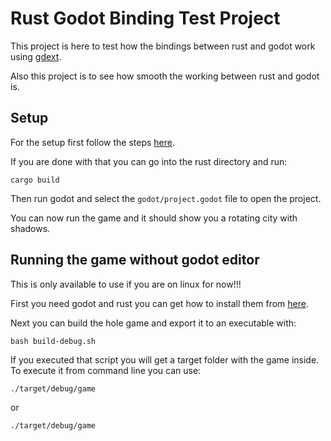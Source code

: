 # Rust Godot Binding Test Project

This project is here to test how the bindings between rust and godot work using [gdext](https://github.com/godot-rust/gdext).

Also this project is to see how smooth the working between rust and godot is.

## Setup

For the setup first follow the steps [here](https://godot-rust.github.io/book/intro/setup.html).

If you are done with that you can go into the rust directory and run:
```
cargo build
```

Then run godot and select the `godot/project.godot` file to open the project.

You can now run the game and it should show you a rotating city with shadows.

## Running the game without godot editor

This is only available to use if you are on linux for now!!!

First you need godot and rust you can get how to install them from [here](https://godot-rust.github.io/book/intro/setup.html).

Next you can build the hole game and export it to an executable with:
```
bash build-debug.sh
```

If you executed that script you will get a target folder with the game inside.
To execute it from command line you can use:
```
./target/debug/game
```
or
```
./target/debug/game
```


